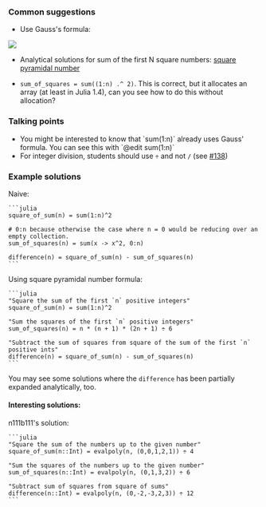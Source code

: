 ### Common suggestions

- Use Gauss's formula:

![](https://wikimedia.org/api/rest_v1/media/math/render/svg/5852a9aaf138078bfb5a60e1e6cad558b57a9c3e)

- Analytical solutions for sum of the first N square numbers: [square pyramidal number](https://en.wikipedia.org/wiki/Square_pyramidal_number)

- `sum_of_squares = sum((1:n) .^ 2)`. This is correct, but it allocates an array (at least in Julia 1.4), can you see how to do this without allocation?

### Talking points

- You might be interested to know that \`sum(1:n)\` already uses Gauss' formula. You can see this with \`@edit sum(1:n)\`
- For integer division, students should use `÷` and not `/` (see [#138](https://github.com/exercism/julia/issues/138))


### Example solutions

Naive:

````
```julia
square_of_sum(n) = sum(1:n)^2

# 0:n because otherwise the case where n = 0 would be reducing over an empty collection.
sum_of_squares(n) = sum(x -> x^2, 0:n)

difference(n) = square_of_sum(n) - sum_of_squares(n)
```
````

Using square pyramidal number formula:

````
```julia
"Square the sum of the first `n` positive integers"
square_of_sum(n) = sum(1:n)^2

"Sum the squares of the first `n` positive integers"
sum_of_squares(n) = n * (n + 1) * (2n + 1) ÷ 6

"Subtract the sum of squares from square of the sum of the first `n` positive ints"
difference(n) = square_of_sum(n) - sum_of_squares(n)
```
````

You may see some solutions where the `difference` has been partially expanded analytically, too.


#### Interesting solutions:

n111b111's solution:

````
```julia
"Square the sum of the numbers up to the given number"
square_of_sum(n::Int) = evalpoly(n, (0,0,1,2,1)) ÷ 4

"Sum the squares of the numbers up to the given number"
sum_of_squares(n::Int) = evalpoly(n, (0,1,3,2)) ÷ 6

"Subtract sum of squares from square of sums"
difference(n::Int) = evalpoly(n, (0,-2,-3,2,3)) ÷ 12
```
````
